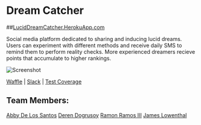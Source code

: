 # Dream Catcher

##[LucidDreamCatcher.HerokuApp.com](https://luciddreamcatcher.herokuapp.com)

Social media platform dedicated to sharing and inducing lucid dreams. Users can experiment with different methods and receive daily SMS to remind them to perform reality checks. More experienced dreamers recieve points that accumulate to higher rankings.

![Screenshot](screenshot.png)

[Waffle](https://waffle.io/nyc-fireflies-2015/DreamCatcher) | [Slack](https://luciddreamer.slack.com/messages/general/) | [Test Coverage](https://rawgit.com/nyc-fireflies-2015/DreamCatcher/b34e0cc4a5e82470efbb31cd4885fa8c8a2758b3/coverage/index.html#_AllFiles)

## Team Members:
[Abby De Los Santos](https://github.com/albalenys)
[Deren Dogrusoy](https://github.com/aderend)
[Ramon Ramos III](https://github.com/arjis02)
[James Lowenthal](https://github.com/JamesAnthonyLow)
